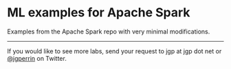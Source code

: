 # ML examples for Apache Spark

Examples from the Apache Spark repo with very minimal modifications.

---

If you would like to see more labs, send your request to jgp at jgp dot net or [@jgperrin](https://twitter.com/jgperrin) on Twitter.
